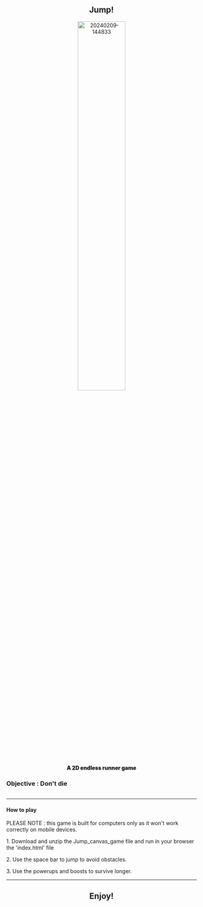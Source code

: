 <h2 align='center'> Jump! </h2>
<p align='center'>
<img  src="https://i.ibb.co/k9hssbM/20240209-144833.jpg" style="width:50%;" alt="20240209-144833">
</p>

<p style='font-weight:900;' align='center'>A 2D endless runner game</p>

<h3>Objective : Don't die</h3>
<p align='center'>
  <img src='https://i.ibb.co/CJSh6hr/Screenshot-from-2024-11-14-19-02-33.png' alt=''>
</p>

<hr>

<h4>How to play</h4>
PLEASE NOTE : this game is built for computers only as it won't work correctly on mobile devices.
<p>1. Download and unzip the Jump_canvas_game file and run in your browser the 'index.html' file</p>
<p>2. Use the space bar to jump to avoid obstacles.</p>
<p>3. Use the powerups and boosts to survive longer.</p>
<hr>

<h2 align='center'>Enjoy!</h2>

